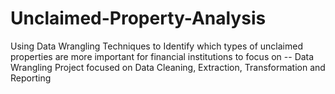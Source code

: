 # Unclaimed-Property-Analysis
Using Data Wrangling Techniques to Identify which types of unclaimed properties are more important for financial institutions to focus on -- Data Wrangling Project focused on Data Cleaning, Extraction, Transformation and Reporting
